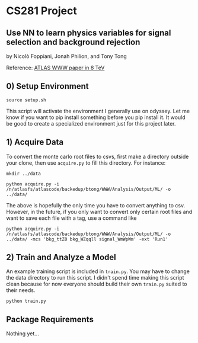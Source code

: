 # CS281 Project
## Use NN to learn physics variables for signal selection and background rejection
by Nicolò Foppiani, Jonah Philion, and Tony Tong

Reference: [ATLAS WWW paper in 8 TeV](https://arxiv.org/abs/1610.05088)

## 0) Setup Environment
``source setup.sh``

This script will activate the environment I generally use on odyssey. Let me know if you want to pip install something before you pip install it. It would be good to create a specialized environment just for this project later.

## 1) Acquire Data
To convert the monte carlo root files to csvs, first make a directory outside your clone, then use ``acquire.py`` to fill this directory. For instance:

``mkdir ../data``

``python acquire.py -i /n/atlasfs/atlascode/backedup/btong/WWW/Analysis/Output/ML/ -o ../data/``

The above is hopefully the only time you have to convert anything to csv. However, in the future, if you only want to convert only certain root files and want to save each file with a tag, use a command like 

``python acquire.py -i /n/atlasfs/atlascode/backedup/btong/WWW/Analysis/Output/ML/ -o ../data/ -mcs 'bkg_ttZ0 bkg_WZqqll signal_WmWpWm' -ext 'Run1'``

## 2) Train and Analyze a Model
An example training script is included in ``train.py``. You may have to change the data directory to run this script. I didn't spend time making this script clean because for now everyone should build their own ``train.py`` suited to their needs.

``python train.py``

## Package Requirements
Nothing yet...